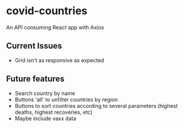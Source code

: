 # covid-countries
An API consuming React app with Axios

## Current Issues
- Grid isn't as responsive as expected

## Future features
- Search country by name
- Buttons 'all' to unfilter countries by region
- Buttons to sort countries according to several parameters (highest deaths, highest recoveries, etc)
- Maybe include vaxx data
